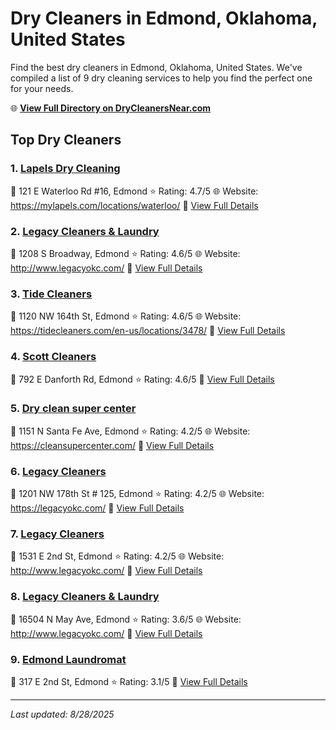 # Dry Cleaners in Edmond, Oklahoma, United States

Find the best dry cleaners in Edmond, Oklahoma, United States. We've compiled a list of 9 dry cleaning services to help you find the perfect one for your needs.

🌐 **[View Full Directory on DryCleanersNear.com](https://drycleanersnear.com/city/US/Oklahoma/Edmond)**

## Top Dry Cleaners

### 1. [Lapels Dry Cleaning](https://drycleanersnear.com/dryCleaner/687d9f5d7c4eddf67e47ebc3/lapels-dry-cleaning)
📍 121 E Waterloo Rd #16, Edmond
⭐ Rating: 4.7/5
🌐 Website: https://mylapels.com/locations/waterloo/
🔗 [View Full Details](https://drycleanersnear.com/dryCleaner/687d9f5d7c4eddf67e47ebc3/lapels-dry-cleaning)

### 2. [Legacy Cleaners & Laundry](https://drycleanersnear.com/dryCleaner/687d9f337c4eddf67e47e951/legacy-cleaners-laundry)
📍 1208 S Broadway, Edmond
⭐ Rating: 4.6/5
🌐 Website: http://www.legacyokc.com/
🔗 [View Full Details](https://drycleanersnear.com/dryCleaner/687d9f337c4eddf67e47e951/legacy-cleaners-laundry)

### 3. [Tide Cleaners](https://drycleanersnear.com/dryCleaner/687d9f967c4eddf67e47ed9d/tide-cleaners)
📍 1120 NW 164th St, Edmond
⭐ Rating: 4.6/5
🌐 Website: https://tidecleaners.com/en-us/locations/3478/
🔗 [View Full Details](https://drycleanersnear.com/dryCleaner/687d9f967c4eddf67e47ed9d/tide-cleaners)

### 4. [Scott Cleaners](https://drycleanersnear.com/dryCleaner/687d9fe07c4eddf67e47efe5/scott-cleaners)
📍 792 E Danforth Rd, Edmond
⭐ Rating: 4.6/5
🔗 [View Full Details](https://drycleanersnear.com/dryCleaner/687d9fe07c4eddf67e47efe5/scott-cleaners)

### 5. [Dry clean super center](https://drycleanersnear.com/dryCleaner/687d9f307c4eddf67e47e8f3/dry-clean-super-center)
📍 1151 N Santa Fe Ave, Edmond
⭐ Rating: 4.2/5
🌐 Website: https://cleansupercenter.com/
🔗 [View Full Details](https://drycleanersnear.com/dryCleaner/687d9f307c4eddf67e47e8f3/dry-clean-super-center)

### 6. [Legacy Cleaners](https://drycleanersnear.com/dryCleaner/687d9f7e7c4eddf67e47ecc4/legacy-cleaners)
📍 1201 NW 178th St # 125, Edmond
⭐ Rating: 4.2/5
🌐 Website: https://legacyokc.com/
🔗 [View Full Details](https://drycleanersnear.com/dryCleaner/687d9f7e7c4eddf67e47ecc4/legacy-cleaners)

### 7. [Legacy Cleaners](https://drycleanersnear.com/dryCleaner/687d9fba7c4eddf67e47eeba/legacy-cleaners)
📍 1531 E 2nd St, Edmond
⭐ Rating: 4.2/5
🌐 Website: http://www.legacyokc.com/
🔗 [View Full Details](https://drycleanersnear.com/dryCleaner/687d9fba7c4eddf67e47eeba/legacy-cleaners)

### 8. [Legacy Cleaners & Laundry](https://drycleanersnear.com/dryCleaner/687d9fb67c4eddf67e47ee9b/legacy-cleaners-laundry)
📍 16504 N May Ave, Edmond
⭐ Rating: 3.6/5
🌐 Website: http://www.legacyokc.com/
🔗 [View Full Details](https://drycleanersnear.com/dryCleaner/687d9fb67c4eddf67e47ee9b/legacy-cleaners-laundry)

### 9. [Edmond Laundromat](https://drycleanersnear.com/dryCleaner/687d9f627c4eddf67e47ebe2/edmond-laundromat)
📍 317 E 2nd St, Edmond
⭐ Rating: 3.1/5
🔗 [View Full Details](https://drycleanersnear.com/dryCleaner/687d9f627c4eddf67e47ebe2/edmond-laundromat)


---

*Last updated: 8/28/2025*
